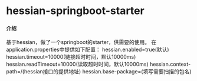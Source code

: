 # hessian-springboot-starter

#### 介绍
基于hessian，做了一个springboot的starter，供需要的使用。
在application.properties中提供如下配置：
hessian.enabled=true(默认)
hessian.timeout=10000(链接超时时间，默认10000ms)
hessian.readTimeout=10000(读取超时时间，默认10000ms)
hessian.context-path=/(hessian接口的提供地址)
hessian.base-package=(填写需要扫描的包名)